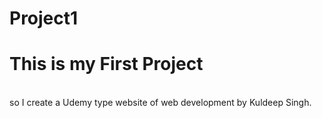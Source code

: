# Project1
<h1>This is my First Project</h1>
<br>
so I create a Udemy type website of web development by Kuldeep Singh.

